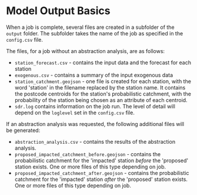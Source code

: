 # Model Output Basics
<!-- position: 1 -->

When a job is complete, several files are created in a subfolder of the `output` folder. The subfolder takes the name of the job as specified in the `config.csv` file. 

The files, for a job without an abstraction analysis, are as follows:
   
   * `station_forecast.csv` - contains the input data and the forecast for each station
   * `exogenous.csv` - contains a summary of the input exogenous data
   * `station_catchment.geojson` - one file is created for each station, with the word 'station' in the filename replaced by the station name. It contains the postcode centroids for the station's probabilistic catchment, with the probability of the station being chosen as an attribute of each centroid.
   * `sdr.log` contains information on the job run. The level of detail will depend on the `loglevel` set in the `config.csv` file.
   
If an abstraction analysis was requested, the following additional files will be generated:

* `abstraction_analysis.csv` - contains the results of the abstraction analysis. 
* `proposed_impacted_catchment_before.geojson` - contains the probabilistic catchment for the 'impacted' station *before* the 'proposed' station exists. One or more files of this type depending on job.
* `proposed_impacted_catchment_after.geojson` - contains the probabilistic catchment for the 'impacted' station *after* the 'proposed' station exists. One or more files of this type depending on job.